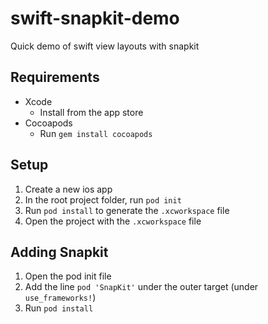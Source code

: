 # swift-snapkit-demo

Quick demo of swift view layouts with snapkit

## Requirements
* Xcode
    * Install from the app store
* Cocoapods
    * Run `gem install cocoapods`

## Setup
1. Create a new ios app
2. In the root project folder, run `pod init`
3. Run `pod install` to generate the `.xcworkspace` file
4. Open the project with the `.xcworkspace` file

## Adding Snapkit
1. Open the pod init file
2. Add the line `pod 'SnapKit'` under the outer target (under `use_frameworks!`)
3. Run `pod install`